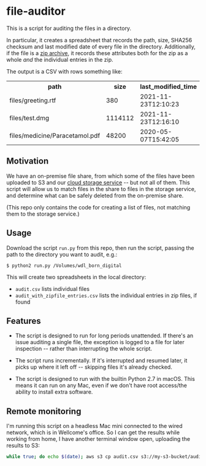 # file-auditor

This is a script for auditing the files in a directory.

In particular, it creates a spreadsheet that records the path, size, SHA256 checksum and last modified date of every file in the directory.
Additionally, if the file is a [zip archive], it records these attributes both for the zip as a whole *and* the individual entries in the zip.

The output is a CSV with rows something like:

<table>
  <tr>
    <th>path</th>
    <th>size</th>
    <th>last_modified_time</th>
    <th>sha256</th>
  </tr>
  <tr>
    <td>files/greeting.rtf</td>
    <td>380</td>
    <td>2021-11-23T12:10:23</td>
    <td>083257fa6f484b36b809ddd3e74e5b90eb7ce948220268f7fb15bc5f3fb25632</td>
  </tr>
  <tr>
    <td>files/test.dmg</td>
    <td>1114112</td>
    <td>2021-11-23T12:16:10</td>
    <td>5e59137961d5e14a903af3f1597fcf24bb6bd1880b6324bbe1821ecf50d7eb94</td>
  </tr>
  <tr>
    <td>files/medicine/Paracetamol.pdf</td>
    <td>48200</td>
    <td>2020-05-07T15:42:05</td>
    <td>cea68134752b8a3f78cf5c6d89fa113af74fe6031927d5070d59d1933fb44885</td>
  </tr>
</table>

[zip archive]: https://en.wikipedia.org/wiki/ZIP_(file_format)



## Motivation

We have an on-premise file share, from which some of the files have been uploaded to S3 and our [cloud storage service] -- but not all of them.
This script will allow us to match files in the share to files in the storage service, and determine what can be safely deleted from the on-premise share.

(This repo only contains the code for creating a list of files, not matching them to the storage service.)

[cloud storage service]: https://github.com/wellcomecollection/storage-service



## Usage

Download the script `run.py` from this repo, then run the script, passing the path to the directory you want to audit, e.g.:

```console
$ python2 run.py /Volumes/wdl_born_digital
```

This will create two spreadsheets in the local directory:

-   `audit.csv` lists individual files
-   `audit_with_zipfile_entries.csv` lists the individual entries in zip files, if found



## Features

*   The script is designed to run for long periods unattended.
    If there's an issue auditing a single file, the exception is logged to a file for later inspection -- rather than interrupting the whole script.

*   The script runs incrementally.
    If it's interrupted and resumed later, it picks up where it left off -- skipping files it's already checked.

*   The script is designed to run with the builtin Python 2.7 in macOS.
    This means it can run on any Mac, even if we don't have root access/the ability to install extra software.



## Remote monitoring

I'm running this script on a headless Mac mini connected to the wired network, which is in Wellcome's office.
So I can get the results while working from home, I have another terminal window open, uploading the results to S3:

```bash
while true; do echo $(date); aws s3 cp audit.csv s3://my-s3-bucket/audit.csv; sleep 300; done
```

